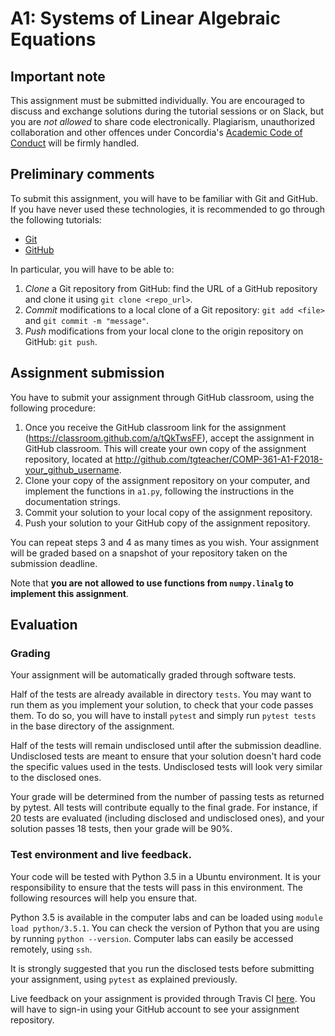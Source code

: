 # A1: Systems of Linear Algebraic Equations


## Important note

This assignment must be submitted individually. You are encouraged to 
discuss and exchange solutions during the tutorial sessions or on 
Slack, but you are *not allowed* to share code electronically. 
Plagiarism, unauthorized collaboration and other offences under 
Concordia's [Academic Code of Conduct](http://www.concordia.ca/students/academic-integrity/offences.html) will be firmly handled. 

## Preliminary comments

To submit this assignment, you will have to be familiar with Git and
GitHub. If you have never used these technologies, it is recommended to 
go through the following tutorials:
* [Git](https://rogerdudler.github.io/git-guide)
* [GitHub](https://guides.github.com/)

In particular, you will have to be able to:
1. *Clone* a Git repository from GitHub: find the URL of a GitHub repository
and clone it using `git clone <repo_url>`.
2. *Commit* modifications to a local clone of a Git repository: `git add <file>` and `git commit -m "message"`.
3. *Push* modifications from your local clone to the origin repository on GitHub: `git push`.

## Assignment submission

You have to submit your assignment through GitHub classroom, using the following procedure:
1. Once you receive the GitHub classroom link for the assignment (https://classroom.github.com/a/tQkTwsFF), accept the assignment in GitHub classroom. This will create your own copy
   of the assignment repository, located at http://github.com/tgteacher/COMP-361-A1-F2018-your_github_username.
2. Clone your copy of the assignment repository on your computer, and 
implement the functions in `a1.py`, following the instructions in the 
documentation strings.
3. Commit your solution to your local copy of the assignment repository.
4. Push your solution to your GitHub copy of the assignment repository.

You can repeat steps 3 and 4 as many times as you wish. Your assignment 
will be graded based on a snapshot of your repository taken on the 
submission deadline.

Note that **you are not allowed to use functions from 
`numpy.linalg` to implement this assignment**.


## Evaluation

### Grading

Your assignment will be automatically graded through software tests. 

Half of the tests are already available in directory `tests`. You
may want to run them as you implement your solution, to check that your
code passes them. To do so, you will have to install `pytest` and simply
run `pytest tests` in the base directory of the assignment. 

Half of the tests will remain undisclosed until after the submission deadline.
Undisclosed tests are meant to ensure that your solution doesn't hard code the
specific values used in the tests. Undisclosed tests will look very similar to the
disclosed ones.

Your grade will be determined from the number of passing tests as 
returned by pytest. All tests will contribute equally to the final 
grade. For instance, if 20 tests are evaluated (including disclosed and 
undisclosed ones), and your solution passes 18 tests, then your grade 
will be 90%.

### Test environment and live feedback.

Your code will be tested with Python 3.5 in a Ubuntu environment. It is 
your responsibility to ensure that the tests will pass in this 
environment. The following resources will help you ensure that.

Python 3.5 is available in the computer labs and can be loaded using 
`module load python/3.5.1`. You can check the version of Python that 
you are using by running `python --version`. Computer labs can easily be
accessed remotely, using `ssh`.

It is strongly suggested that you run the disclosed tests before 
submitting your assignment, using `pytest` as explained previously. 

Live feedback on your assignment is provided through Travis CI 
[here](https://travis-ci.com/tgteacher). You will have to sign-in using 
your GitHub account to see your assignment repository.

